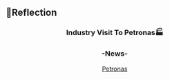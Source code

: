 ## 💭Reflection
<h3 align="center">Industry Visit To Petronas🏭</h3>
<p align= "justify">
<div align="center">
  <h3>-News-</h3>
  <a href="#">Petronas</a>
<br><br>
